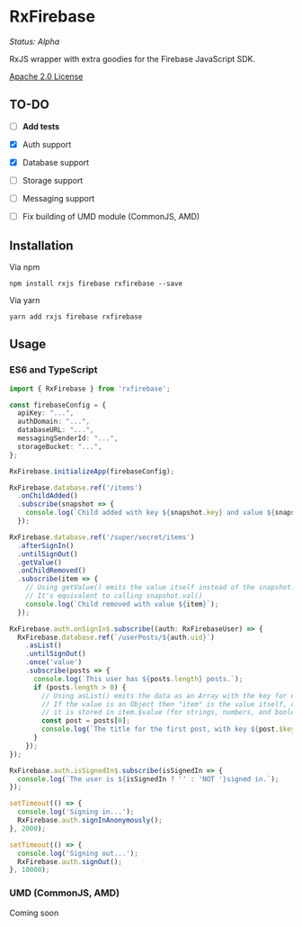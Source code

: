 
# RxFirebase
*Status: Alpha*

RxJS wrapper with extra goodies for the Firebase JavaScript SDK.

[Apache 2.0 License](LICENSE.txt)

## TO-DO
- [ ] **Add tests**
- [x] Auth support
- [x] Database support
- [ ] Storage support
- [ ] Messaging support
- [ ] Fix building of UMD module (CommonJS, AMD)


## Installation

Via npm
```
npm install rxjs firebase rxfirebase --save
```

Via yarn
```
yarn add rxjs firebase rxfirebase
```

## Usage

### ES6 and TypeScript
```ts
import { RxFirebase } from 'rxfirebase';

const firebaseConfig = {
  apiKey: "...",
  authDomain: "...",
  databaseURL: "...",
  messagingSenderId: "...",
  storageBucket: "...",
};

RxFirebase.initializeApp(firebaseConfig);

RxFirebase.database.ref('/items')
  .onChildAdded()
  .subscribe(snapshot => {
    console.log(`Child added with key ${snapshot.key} and value ${snapshot.val()}`);
  });

RxFirebase.database.ref('/super/secret/items')
  .afterSignIn()
  .untilSignOut()
  .getValue()
  .onChildRemoved()
  .subscribe(item => {
    // Using getValue() emits the value itself instead of the snapshot.
    // It's equivalent to calling snapshot.val()
    console.log(`Child removed with value ${item}`);
  });

RxFirebase.auth.onSignIn$.subscribe((auth: RxFirebaseUser) => {
  RxFirebase.database.ref(`/userPosts/${auth.uid}`)
    .asList()
    .untilSignOut()
    .once('value')
    .subscribe(posts => {
      console.log(`This user has ${posts.length} posts.`);
      if (posts.length > 0) {
        // Using asList() emits the data as an Array with the key for each item stored as item.$key
        // If the value is an Object then "item" is the value itself, otherwise
        // it is stored in item.$value (for strings, numbers, and booleans)
        const post = posts[0];
        console.log(`The title for the first post, with key ${post.$key}, is "${post.title}"`);
      }
    });
});

RxFirebase.auth.isSignedIn$.subscribe(isSignedIn => {
  console.log(`The user is ${isSignedIn ? '' : 'NOT '}signed in.`);
});

setTimeout(() => {
  console.log('Signing in...');
  RxFirebase.auth.signInAnonymously();
}, 2000);

setTimeout(() => {
  console.log('Signing out...');
  RxFirebase.auth.signOut();
}, 10000);
```

### UMD (CommonJS, AMD)

Coming soon
